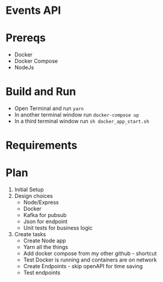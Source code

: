# Events API



# Prereqs
- Docker
- Docker Compose
- NodeJs


# Build and Run
- Open Terminal and run `yarn`
- In another terminal window run `docker-compose up`
- In a third terminal window run `sh docker_app_start.sh`


# Requirements


# Plan
1. Initial Setup
1. Design choices
    - Node/Express
    - Docker
    - Kafka for pubsub
    - Json for endpoint
    - Unit tests for business logic
1. Create tasks
    - Create Node app
    - Yarn all the things
    - Add docker compose from my other github - shortcut
    - Test Docker is running and containers are on network
    - Create Endpoints - skip openAPI for time saving
    - Test endpoints

